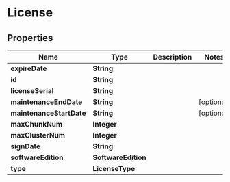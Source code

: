 

# License


## Properties

Name | Type | Description | Notes
------------ | ------------- | ------------- | -------------
**expireDate** | **String** |  | 
**id** | **String** |  | 
**licenseSerial** | **String** |  | 
**maintenanceEndDate** | **String** |  |  [optional]
**maintenanceStartDate** | **String** |  |  [optional]
**maxChunkNum** | **Integer** |  | 
**maxClusterNum** | **Integer** |  | 
**signDate** | **String** |  | 
**softwareEdition** | **SoftwareEdition** |  | 
**type** | **LicenseType** |  | 



